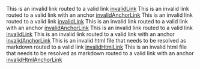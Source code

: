 This is an invalid link routed to a valid link [invalidLink](../../linkTestFile.md)
This is an invalid link routed to a valid link with an anchor [invalidAnchorLink](../../linkTestFile.md#fundamentals)
This is an invalid link routed to a valid link [invalidLink](../dir/linkTestFile.md)
This is an invalid link routed to a valid link with an anchor [invalidAnchorLink](../dir/linkTestFile.md#fundamentals)
This is an invalid link routed to a valid link [invalidLink](../../subdir/linkTestFile.md)
This is an invalid link routed to a valid link with an anchor [invalidAnchorLink](../../subdir/linkTestFile.md)
This is an invalid html file that needs to be resolved as markdown routed to a valid link [invalidHtmlLink](../../linkTestFile.html)
This is an invalid html file that needs to be resolved as markdown routed to a valid link with an anchor [invalidHtmlAnchorLink](../../linkTestFile.html#fundamentals)